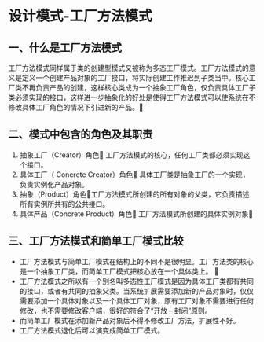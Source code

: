 # 设计模式-工厂方法模式

## 一、什么是工厂方法模式

工厂方法模式同样属于类的创建型模式又被称为多态工厂模式。工厂方法模式的意义是定义一个创建产品对象的工厂接口，将实际创建工作推迟到子类当中。核心工厂类不再负责产品的创建，这样核心类成为一个抽象工厂角色，仅负责具体工厂子类必须实现的接口，这样进一步抽象化的好处是使得工厂方法模式可以使系统在不修改具体工厂角色的情况下引进新的产品。

## 二、模式中包含的角色及其职责

1. 抽象工厂（Creator）角色
    工厂方法模式的核心，任何工厂类都必须实现这个接口。
2. 具体工厂（ Concrete  Creator）角色
    具体工厂类是抽象工厂的一个实现，负责实例化产品对象。
3. 抽象（Product）角色工厂方法模式所创建的所有对象的父类，它负责描述所有实例所共有的公共接口。
4. 具体产品（Concrete Product）角色
    工厂方法模式所创建的具体实例对象

## 三、工厂方法模式和简单工厂模式比较

* 工厂方法模式与简单工厂模式在结构上的不同不是很明显。工厂方法类的核心是一个抽象工厂类，而简单工厂模式把核心放在一个具体类上。 
* 工厂方法模式之所以有一个别名叫多态性工厂模式是因为具体工厂类都有共同的接口，或者有共同的抽象父类。当系统扩展需要添加新的产品对象时，仅仅需要添加一个具体对象以及一个具体工厂对象，原有工厂对象不需要进行任何修改，也不需要修改客户端，很好的符合了“开放－封闭”原则。
* 而简单工厂模式在添加新产品对象后不得不修改工厂方法，扩展性不好。
* 工厂方法模式退化后可以演变成简单工厂模式。

